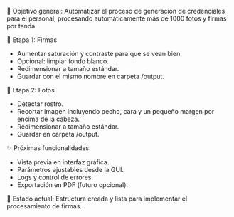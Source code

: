 🧠 Objetivo general:
Automatizar el proceso de generación de credenciales para el personal,
procesando automáticamente más de 1000 fotos y firmas por tanda.

📌 Etapa 1: Firmas
- Aumentar saturación y contraste para que se vean bien.
- Opcional: limpiar fondo blanco.
- Redimensionar a tamaño estándar.
- Guardar con el mismo nombre en carpeta /output.

📌 Etapa 2: Fotos
- Detectar rostro.
- Recortar imagen incluyendo pecho, cara y un pequeño margen por encima de la cabeza.
- Redimensionar a tamaño estándar.
- Guardar en carpeta /output.

✨ Próximas funcionalidades:
- Vista previa en interfaz gráfica.
- Parámetros ajustables desde la GUI.
- Logs y control de errores.
- Exportación en PDF (futuro opcional).

🚀 Estado actual:
Estructura creada y lista para implementar el procesamiento de firmas.
